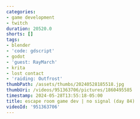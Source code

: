 ```yaml
---
categories:
- game development
- twitch
duration: 20520.0
shorts: []
tags:
- blender
- 'code: gdscript'
- godot
- 'guest: RayMarch'
- krita
- lost contact
- 'raiding: Outfrost'
thumbPath: /assets/thumbs/20240528185518.jpg
thumbUri: /videos/951363706/pictures/1860495585
timestamp: 2024-05-28T13:55:18-05:00
title: escape room game dev | no signal (day 84)
videoId: '951363706'
---
```

